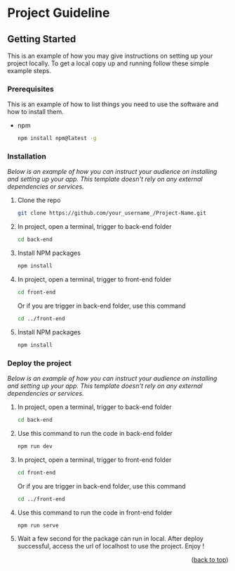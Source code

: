 # Project Guideline

## Getting Started

This is an example of how you may give instructions on setting up your project locally.
To get a local copy up and running follow these simple example steps.

### Prerequisites

This is an example of how to list things you need to use the software and how to install them.

- npm
  ```sh
  npm install npm@latest -g
  ```

### Installation

_Below is an example of how you can instruct your audience on installing and setting up your app. This template doesn't rely on any external dependencies or services._

1. Clone the repo
   ```sh
   git clone https://github.com/your_username_/Project-Name.git
   ```
2. In project, open a terminal, trigger to back-end folder
   ```sh
   cd back-end
   ```
3. Install NPM packages
   ```sh
   npm install
   ```
4. In project, open a terminal, trigger to front-end folder
   ```sh
   cd front-end
   ```
   Or if you are trigger in back-end folder, use this command
   ```sh
   cd ../front-end
   ```
5. Install NPM packages
   ```sh
   npm install
   ```

### Deploy the project

_Below is an example of how you can instruct your audience on installing and setting up your app. This template doesn't rely on any external dependencies or services._

1. In project, open a terminal, trigger to back-end folder
   ```sh
   cd back-end
   ```
2. Use this command to run the code in back-end folder
   ```sh
   npm run dev
   ```
3. In project, open a terminal, trigger to front-end folder
   ```sh
   cd front-end
   ```
   Or if you are trigger in back-end folder, use this command
   ```sh
   cd ../front-end
   ```
4. Use this command to run the code in front-end folder
   ```sh
   npm run serve
   ```
5. Wait a few second for the package can run in local. After deploy successful, access the url of localhost to use the project. Enjoy !

<p align="right">(<a href="#readme-top">back to top</a>)</p>
